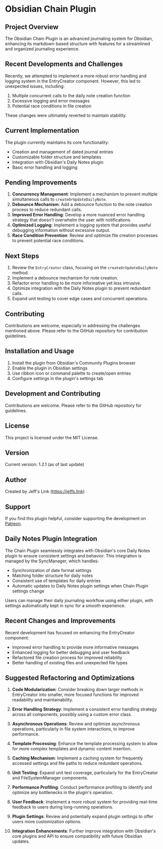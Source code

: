 # Obsidian Chain Plugin

## Project Overview

The Obsidian Chain Plugin is an advanced journaling system for Obsidian, enhancing its markdown-based structure with features for a streamlined and organized journaling experience.

## Recent Developments and Challenges

Recently, we attempted to implement a more robust error handling and logging system in the EntryCreator component. However, this led to unexpected issues, including:

1. Multiple concurrent calls to the daily note creation function
2. Excessive logging and error messages
3. Potential race conditions in file creation

These changes were ultimately reverted to maintain stability.

## Current Implementation

The plugin currently maintains its core functionality:

-   Creation and management of dated journal entries
-   Customizable folder structure and templates
-   Integration with Obsidian's Daily Notes plugin
-   Basic error handling and logging

## Pending Improvements

1. **Concurrency Management**: Implement a mechanism to prevent multiple simultaneous calls to `createOrUpdateDailyNote`.
2. **Debounce Mechanism**: Add a debounce function to the note creation process to reduce redundant calls.
3. **Improved Error Handling**: Develop a more nuanced error handling strategy that doesn't overwhelm the user with notifications.
4. **Optimized Logging**: Implement a logging system that provides useful debugging information without excessive output.
5. **Race Condition Prevention**: Review and optimize file creation processes to prevent potential race conditions.

## Next Steps

1. Review the `EntryCreator` class, focusing on the `createOrUpdateDailyNote` method.
2. Implement a debounce mechanism for note creation.
3. Refactor error handling to be more informative yet less intrusive.
4. Optimize integration with the Daily Notes plugin to prevent redundant calls.
5. Expand unit testing to cover edge cases and concurrent operations.

## Contributing

Contributions are welcome, especially in addressing the challenges mentioned above. Please refer to the GitHub repository for contribution guidelines.

## Installation and Usage

1. Install the plugin from Obsidian's Community Plugins browser
2. Enable the plugin in Obsidian settings
3. Use ribbon icon or command palette to create/open entries
4. Configure settings in the plugin's settings tab

## Development and Contributing

Contributions are welcome. Please refer to the GitHub repository for guidelines.

## License

This project is licensed under the MIT License.

## Version

Current version: 1.2.1 (as of last update)

## Author

Created by Jeff's Link (https://jeffs.link)

## Support

If you find this plugin helpful, consider supporting the development on [Patreon](https://www.patreon.com/jeffslink).

## Daily Notes Plugin Integration

The Chain Plugin seamlessly integrates with Obsidian's core Daily Notes plugin to ensure consistent settings and behavior. This integration is managed by the SyncManager, which handles:

-   Synchronization of date format settings
-   Matching folder structure for daily notes
-   Consistent use of templates for daily entries
-   Automatic updates to Daily Notes plugin settings when Chain Plugin settings change

Users can manage their daily journaling workflow using either plugin, with settings automatically kept in sync for a smooth experience.

## Recent Changes and Improvements

Recent development has focused on enhancing the EntryCreator component:

-   Improved error handling to provide more informative messages
-   Enhanced logging for better debugging and user feedback
-   Refactored file creation process for improved reliability
-   Better handling of existing files and unexpected file types

## Suggested Refactoring and Optimizations

1. **Code Modularization**: Consider breaking down larger methods in EntryCreator into smaller, more focused functions for improved readability and maintainability.

2. **Error Handling Strategy**: Implement a consistent error handling strategy across all components, possibly using a custom error class.

3. **Asynchronous Operations**: Review and optimize asynchronous operations, particularly in file system interactions, to improve performance.

4. **Template Processing**: Enhance the template processing system to allow for more complex templates and dynamic content insertion.

5. **Caching Mechanism**: Implement a caching system for frequently accessed settings and file paths to reduce redundant operations.

6. **Unit Testing**: Expand unit test coverage, particularly for the EntryCreator and FileSystemManager components.

7. **Performance Profiling**: Conduct performance profiling to identify and optimize any bottlenecks in the plugin's operation.

8. **User Feedback**: Implement a more robust system for providing real-time feedback to users during long-running operations.

9. **Plugin Settings**: Review and potentially expand plugin settings to offer users more customization options.

10. **Integration Enhancements**: Further improve integration with Obsidian's core plugins and API to ensure compatibility with future Obsidian updates.
